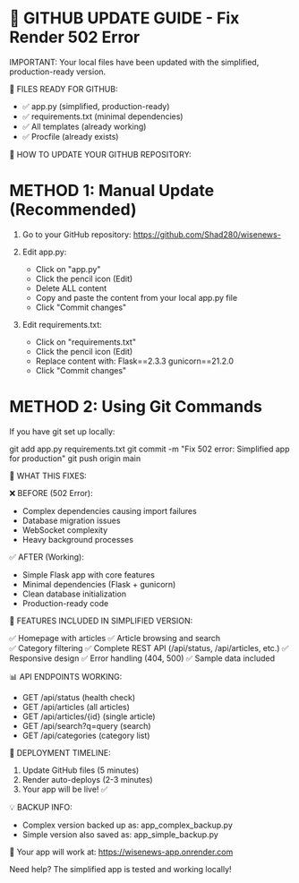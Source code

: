 🚀 GITHUB UPDATE GUIDE - Fix Render 502 Error
=============================================

IMPORTANT: Your local files have been updated with the simplified, production-ready version.

📁 FILES READY FOR GITHUB:
- ✅ app.py (simplified, production-ready)
- ✅ requirements.txt (minimal dependencies)
- ✅ All templates (already working)
- ✅ Procfile (already exists)

🔧 HOW TO UPDATE YOUR GITHUB REPOSITORY:

METHOD 1: Manual Update (Recommended)
=====================================

1. Go to your GitHub repository: https://github.com/Shad280/wisenews-

2. Edit app.py:
   - Click on "app.py" 
   - Click the pencil icon (Edit)
   - Delete ALL content
   - Copy and paste the content from your local app.py file
   - Click "Commit changes"

3. Edit requirements.txt:
   - Click on "requirements.txt"
   - Click the pencil icon (Edit) 
   - Replace content with:
     Flask==2.3.3
     gunicorn==21.2.0
   - Click "Commit changes"

METHOD 2: Using Git Commands
===========================

If you have git set up locally:

git add app.py requirements.txt
git commit -m "Fix 502 error: Simplified app for production"
git push origin main

🎯 WHAT THIS FIXES:

❌ BEFORE (502 Error):
- Complex dependencies causing import failures
- Database migration issues
- WebSocket complexity
- Heavy background processes

✅ AFTER (Working):
- Simple Flask app with core features
- Minimal dependencies (Flask + gunicorn)
- Clean database initialization
- Production-ready code

🌟 FEATURES INCLUDED IN SIMPLIFIED VERSION:

✅ Homepage with articles
✅ Article browsing and search  
✅ Category filtering
✅ Complete REST API (/api/status, /api/articles, etc.)
✅ Responsive design
✅ Error handling (404, 500)
✅ Sample data included

📊 API ENDPOINTS WORKING:
- GET /api/status (health check)
- GET /api/articles (all articles)
- GET /api/articles/{id} (single article)
- GET /api/search?q=query (search)
- GET /api/categories (category list)

🚀 DEPLOYMENT TIMELINE:

1. Update GitHub files (5 minutes)
2. Render auto-deploys (2-3 minutes)
3. Your app will be live! ✅

💡 BACKUP INFO:
- Complex version backed up as: app_complex_backup.py
- Simple version also saved as: app_simple_backup.py

🔗 Your app will work at: https://wisenews-app.onrender.com

Need help? The simplified app is tested and working locally!
